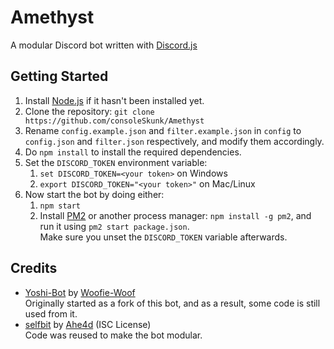 # Amethyst
A modular Discord bot written with [Discord.js](https://discord.js.org/)

## Getting Started

1. Install [Node.js](https://nodejs.org) if it hasn't been installed yet.
2. Clone the repository: `git clone https://github.com/consoleSkunk/Amethyst`
3. Rename `config.example.json` and `filter.example.json` in `config` to `config.json` and `filter.json` respectively, and modify them accordingly.
4. Do `npm install` to install the required dependencies.
5. Set the `DISCORD_TOKEN` environment variable:
   1. `set DISCORD_TOKEN=<your token>` on Windows
   2. `export DISCORD_TOKEN="<your token>"` on Mac/Linux
6. Now start the bot by doing either:
   1. `npm start`
   2. Install [PM2](https://pm2.keymetrics.io/) or another process manager: `npm install -g pm2`, and run it using `pm2 start package.json`.  
      Make sure you unset the `DISCORD_TOKEN` variable afterwards.

## Credits

- [Yoshi-Bot](https://github.com/Woofie-Woof/Yoshi-Bot) by [Woofie-Woof](https://github.com/Woofie-Woof)  
  Originally started as a fork of this bot, and as a result, some code is still used from it.
- [selfbit](https://github.com/Ahe4d/selfbit) by [Ahe4d](https://github.com/Ahe4d) (ISC License)  
  Code was reused to make the bot modular.
